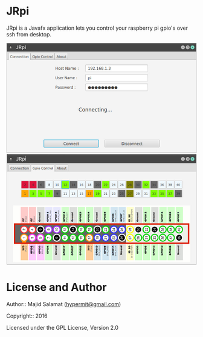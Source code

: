 # JRpi
JRpi is a Javafx application lets you control your raspberry pi gpio's over ssh from desktop.

![alt tag](https://raw.githubusercontent.com/hypermit/hp-image/master/jrpi/jrpi_connection.jpg)
![alt tag](https://raw.githubusercontent.com/hypermit/hp-image/master/jrpi/jrpi-gpio.jpg)

License and Author
==================

Author:: Majid Salamat (<hypermit@gmail.com>)

Copyright:: 2016

Licensed under the GPL License, Version 2.0 
